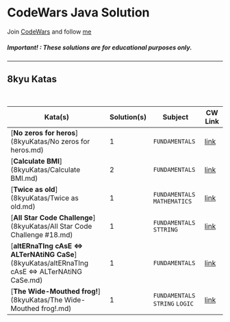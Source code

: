 # CodeWars Java Solution

Join [CodeWars](https://www.codewars.com/dashboard) and follow [me](https://www.codewars.com/users/panifedov)

##### Important! : These solutions are for educational purposes only.

---

## 8kyu Katas

<br>

| Kata(s)                    | Solution(s) | Subject                         | CW Link |
|----------------------------|--|---------------------------------|--|
| [**No zeros for heros**](8kyuKatas/No zeros for heros.md) | 1 | `FUNDAMENTALS`                  | [link](https://www.codewars.com/kata/570a6a46455d08ff8d001002/train/java) |
| [**Calculate BMI**](8kyuKatas/Calculate BMI.md) | 2 | `FUNDAMENTALS`                  | [link](https://www.codewars.com/kata/57a429e253ba3381850000fb/train/java) |
| [**Twice as old**](8kyuKatas/Twice as old.md) | 1| `FUNDAMENTALS` `MATHEMATICS`    | [link](https://www.codewars.com/kata/5b853229cfde412a470000d0/train/java) |
| [**All Star Code Challenge**](8kyuKatas/All Star Code Challenge #18.md) | 1| `FUNDAMENTALS` `STTRING`        | [link](https://www.codewars.com/kata/5865918c6b569962950002a1/train/java) |
| [**altERnaTIng cAsE <=> ALTerNAtiNG CaSe**](8kyuKatas/altERnaTIng cAsE <=> ALTerNAtiNG CaSe.md) | 1| `FUNDAMENTALS`                  | [link](https://www.codewars.com/kata/56efc695740d30f963000557/train/java) |
| [**The Wide-Mouthed frog!**](8kyuKatas/The Wide-Mouthed frog!.md) | 1| `FUNDAMENTALS` `STRING` `LOGIC` | [link](https://www.codewars.com/kata/57ec8bd8f670e9a47a000f89/train/java) |


